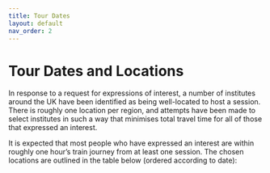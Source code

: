 ```yaml
---
title: Tour Dates
layout: default
nav_order: 2
---
```

# Tour Dates and Locations
In response to a request for expressions of interest, a number of institutes around the UK have been identified as being well-located to host a session. There is roughly one location per region, and attempts have been made to select institutes in such a way that minimises total travel time for all of those that expressed an interest.

It is expected that most people who have expressed an interest are within roughly one hour’s train journey from at least one session. The chosen locations are outlined in the table below (ordered according to date):